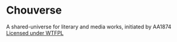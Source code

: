 # Chouverse

A shared-universe for literary and media works, initiated by AA1874<br>
[Licensed under WTFPL](LICENSE)